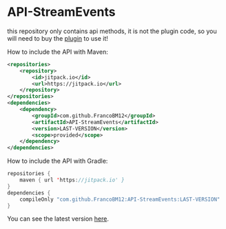 # API-StreamEvents
this repository only contains api methods, it is not the plugin code, so you will need to buy the [plugin](https://builtbybit.com/resources/streamevents-tiktok-more.32039/) to use it!

How to include the API with Maven:

```xml
<repositories>
    <repository>
        <id>jitpack.io</id>
        <url>https://jitpack.io</url>
    </repository>
</repositories>
<dependencies>
    <dependency>
        <groupId>com.github.FrancoBM12</groupId>
        <artifactId>API-StreamEvents</artifactId>
        <version>LAST-VERSION</version>
        <scope>provided</scope>
    </dependency>
</dependencies>
```

How to include the API with Gradle:

```kotlin
repositories {
    maven { url 'https://jitpack.io' }
}
dependencies {
    compileOnly "com.github.FrancoBM12:API-StreamEvents:LAST-VERSION"
}
```
You can see the latest version [here](https://github.com/FrancoBM12/API-StreamEvents/releases/latest).
